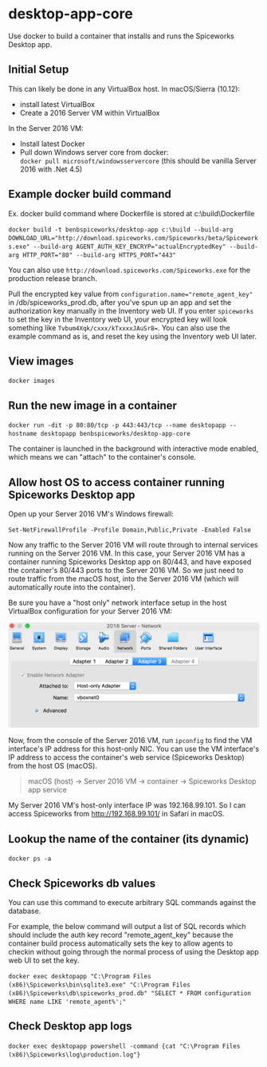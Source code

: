 # desktop-app-core

Use docker to build a container that installs and runs the Spiceworks Desktop app.

## Initial Setup
This can likely be done in any VirtualBox host. In macOS/Sierra (10.12):
  * install latest VirtualBox
  * Create a 2016 Server VM within VirtualBox

In the Server 2016 VM:
  * Install latest Docker
  * Pull down Windows server core from docker:  
  `docker pull microsoft/windowsservercore` (this should be vanilla Server 2016 with .Net 4.5)

## Example docker build command

Ex. docker build command where Dockerfile is stored at c:\build\Dockerfile

`docker build -t benbspiceworks/desktop-app c:\build --build-arg DOWNLOAD_URL="http://download.spiceworks.com/Spiceworks/beta/Spiceworks.exe" --build-arg AGENT_AUTH_KEY_ENCRYP="actualEncryptedKey" --build-arg HTTP_PORT="80" --build-arg HTTPS_PORT="443"`

You can also use `http://download.spiceworks.com/Spiceworks.exe` for the production release branch. 

Pull the encrypted key value from `configuration.name="remote_agent_key"` in /db/spiceworks_prod.db, after you've spun up an app and set the authorization key manually in the Inventory web UI. If you enter `spiceworks` to set the key in the Inventory web UI, your encrypted key will look something like `Tvbum4Xqk/cxxx/kTxxxxJAuSr8=`. You can also use the example command as is, and reset the key using the Inventory web UI later.

## View images 
`docker images`

## Run the new image in a container

`docker run -dit -p 80:80/tcp -p 443:443/tcp --name desktopapp --hostname desktopapp benbspiceworks/desktop-app-core
`

The container is launched in the background with interactive mode enabled, which means we can "attach" to the container's console.

## Allow host OS to access container running Spiceworks Desktop app

Open up your Server 2016 VM's Windows firewall:

`Set-NetFirewallProfile -Profile Domain,Public,Private -Enabled False`

Now any traffic to the Server 2016 VM will route through to internal services running on the Server 2016 VM. In this case, your Server 2016 VM has a container running Spiceworks Desktop app on 80/443, and have exposed the container's 80/443 ports to the Server 2016 VM. So we just need to route traffic from the macOS host, into the Server 2016 VM (which will automatically route into the container).

Be sure you have a "host only" network interface setup in the host VirtualBox configuration for your Server 2016 VM:

![vm-netadapter](https://github.com/benbspiceworks/desktop-app/raw/master/Screen%20Shot%202017-08-28%20at%2011.23.46%20AM.png)

Now, from the console of the Server 2016 VM, run `ipconfig` to find the VM interface's IP address for this host-only NIC.
You can use the VM interface's IP address to access the container's web service (Spiceworks Desktop) from the host OS (macOS).

  > macOS (host) → Server 2016 VM → container → Spiceworks Desktop app service

My Server 2016 VM's host-only interface IP was 192.168.99.101. So I can access Spiceworks from http://192.168.99.101/ in Safari in macOS.

## Lookup the name of the container (its dynamic)
`docker ps -a`

## Check Spiceworks db values
You can use this command to execute arbitrary SQL commands against the database. 

For example, the below command will output a list of SQL records which should include the auth key record "remote_agent_key" because the container build process automatically sets the key to allow agents to checkin without going through the normal process of using the Desktop app web UI to set the key. 

`docker exec desktopapp "C:\Program Files (x86)\Spiceworks\bin\sqlite3.exe" "C:\Program Files (x86)\Spiceworks\db\spiceworks_prod.db" "SELECT * FROM configuration WHERE name LIKE 'remote_agent%';"`
 
## Check Desktop app logs
`docker exec desktopapp powershell -command {cat "C:\Program Files (x86)\Spiceworks\log\production.log"}`
